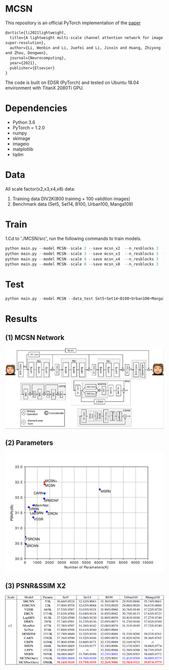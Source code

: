 # MCSN
This repository is an official PyTorch implementation of the [paper](https://www.sciencedirect.com/science/article/pii/S0925231221008535)
```
@article{li2021lightweight,
  title={A lightweight multi-scale channel attention network for image super-resolution},
  author={Li, Wenbin and Li, Juefei and Li, Jinxin and Huang, Zhiyong and Zhou, Dengwen},
  journal={Neurocomputing},
  year={2021},
  publisher={Elsevier}
}
```
The code is built on EDSR (PyTorch) and tested on Ubuntu 18.04 environment  with TitanX 2080Ti GPU.
# Dependencies
*	Python 3.6
*	PyTorch = 1.2.0
*	numpy
* skimage
* imageio
* matplotlib
* tqdm
# Data
All scale factor(x2,x3,x4,x8) data:
1. Training data DIV2K(800 training + 100 validtion images)
2. Benchmark data (Set5, Set14, B100, Urban100, Manga109)
# Train
1.Cd to './MCSN/src', run the following commands to train models.
```python
python main.py --model MCSN--scale 2 --save mcsn_x2  --n_resblocks 3  --lr 1e-4  --n_feats 64 --res_scale 1 --batch_size 16 --n_threads 6 
python main.py --model MCSN--scale 3 --save mcsn_x3  --n_resblocks 3  --lr 1e-4  --n_feats 64 --res_scale 1 --batch_size 16 --n_threads 6 
python main.py --model MCSN--scale 4 --save mcsn_x4  --n_resblocks 3  --lr 1e-4  --n_feats 64 --res_scale 1 --batch_size 16 --n_threads 6 
python main.py --model MCSN--scale 8 --save mcsn_x8  --n_resblocks 3  --lr 1e-4  --n_feats 64 --res_scale 1 --batch_size 16 --n_threads 6 
```
# Test
```python
python main.py --model MCSN --data_test Set5+Set14+B100+Urban100+Manga109  --scale 4 --pre_train ../experiment/mscn_x4/model/model_best.pt --test_only  --self_ensemble
```
# Results
## (1) MCSN Network 
![Network](https://github.com/Weisily/MCSN/blob/main/Figs/Network.png)
## (2) Parameters 
![Parameters](https://github.com/Weisily/MCSN/blob/main/Figs/Parameters.png)
## (3) PSNR&SSIM X2
![PSNR&SSIMX2](https://github.com/Weisily/MCSN/blob/main/Figs//PSNR&SSIMX2.png)
